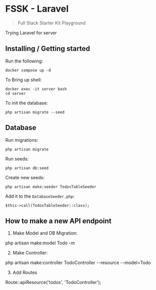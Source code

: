 
# FSSK - Laravel
> Full Stack Starter Kit Playground

Trying Laravel for server

## Installing / Getting started

Run the following:

```shell
docker compose up -d
```

To Bring up shell:

```shell
docker exec -it server bash
cd server
```

To init the database:

```shell
php artisan migrate --seed
```



## Database

Run migrations:

```shell
php artisan migrate
```

Run seeds:

```shell
php artisan db:seed
```

Create new seeds:

```shell
php artisan make:seeder TodosTableSeeder
```

Add it to the `DatabaseSeeder.php`:

```
$this->call(TodosTableSeeder::class);
```


## How to make a new API endpoint

1. Make Model and DB Migration:

php artisan make:model Todo -m

2. Make Controller:

php artisan make:controller TodoController --resource --model=Todo

3. Add Routes

Route::apiResource('todos', 'TodoController');


 
